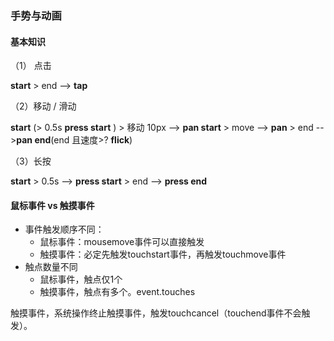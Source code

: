 ### 手势与动画

#### 基本知识

（1） 点击

**start** > end --> **tap**

（2）移动 / 滑动

**start** (> 0.5s **press start** ) > 移动 10px --> **pan start** > move --> **pan** > end -->**pan end**(end 且速度>? **flick**)

（3）长按

**start** > 0.5s --> **press start** > end --> **press end**



#### 鼠标事件 vs 触摸事件

- 事件触发顺序不同：
  - 鼠标事件：mousemove事件可以直接触发
  - 触摸事件：必定先触发touchstart事件，再触发touchmove事件
- 触点数量不同
  - 鼠标事件，触点仅1个
  - 触摸事件，触点有多个。event.touches

触摸事件，系统操作终止触摸事件，触发touchcancel（touchend事件不会触发）。